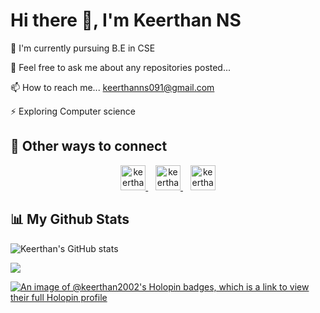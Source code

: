 
# Hi there 👋, I'm Keerthan NS


🧠 I'm currently pursuing B.E in CSE

💬 Feel free to ask me about any repositories posted...

📫 How to reach me... keerthanns091@gmail.com

⚡️ Exploring Computer science

## 🔗 Other ways to connect
<p align="center">
   <a href="https://www.linkedin.com/in/keerthan-n-s/" target="_blank">
     <img src="https://www.svgrepo.com/show/134579/linkedin.svg" height="40px" style="height:40px; width:auto;" alt="keerthan-linkedin"/>
   </a>&nbsp;&nbsp;
   <a href="https://instagram.com/keerthan_ns" target="_blank">
     <img src="https://www.svgrepo.com/show/134478/instagram.svg" height="40px" style="height:40px; width:auto;" alt="keerthan-instagram" />
   </a>&nbsp;&nbsp;
   <a href="https://twitter.com/keerthan_ns" target="_blank">
     <img src="https://www.svgrepo.com/show/452123/twitter.svg" height="40px" style="height:40px; width:auto;" alt="keerthan-twitter"/>
   </a>
</p>

<!-- [![linkedin](https://camo.githubusercontent.com/162001cc0747178f47ced6e40de0cd16e375beb9b5fbca4ea3d520ecca78cd85/68747470733a2f2f696d672e69636f6e73382e636f6d2f666c75656e742f34382f3030303030302f6c696e6b6564696e2e706e67)](https://www.linkedin.com/in/keerthan-n-s-220142208/)
[![twitter](https://camo.githubusercontent.com/935991993635cd0e6398dd4368b13949a1bac7853b6361bd8d44bf95641f986a/68747470733a2f2f696d672e69636f6e73382e636f6d2f666c75656e742f34382f3030303030302f747769747465722e706e67)](https://twitter.com/keerthan_ns)
[![instagram](https://camo.githubusercontent.com/15de05815ac1eacce5ad522291d8fc1e7bc86b2aeb4e90b063a023044efe2a91/68747470733a2f2f696d672e69636f6e73382e636f6d2f666c75656e742f34382f3030303030302f696e7374616772616d2d6e65772e706e67)](https://instagram.com/keerthan_ns) -->


## 📊 My Github Stats

<!--   <br/> -->
<!--   <p align = "center"> -->
<!--   <img src ="https://github-readme-stats.vercel.app/api?username=keerthan2002&show_icons=true&count_private=true&theme=tokyonight&line_height=27"> -->
  ![Keerthan's GitHub stats](https://github-readme-stats-sigma-five.vercel.app/api?username=keerthan-ns&show_icons=true&theme=radical&count_private=true)
<!-- </p> -->

![](https://komarev.com/ghpvc/?username=keerthan2002&color=brightgreen)

[![An image of @keerthan2002's Holopin badges, which is a link to view their full Holopin profile](https://holopin.me/keerthan2002)](https://holopin.io/@keerthan2002)
